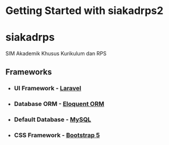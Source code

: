 # Getting Started with siakadrps2
# siakadrps
SIM Akademik Khusus Kurikulum dan RPS

## Frameworks

- ### UI Framework - [Laravel](https://laravel.com)

- ### Database ORM - [Eloquent ORM](https://laravel.com/docs/5.0/eloquent)
- ### Default Database - [MySQL](https://www.mysql.com/)
- ### CSS Framework - [Bootstrap 5](https://getbootstrap.com/)
